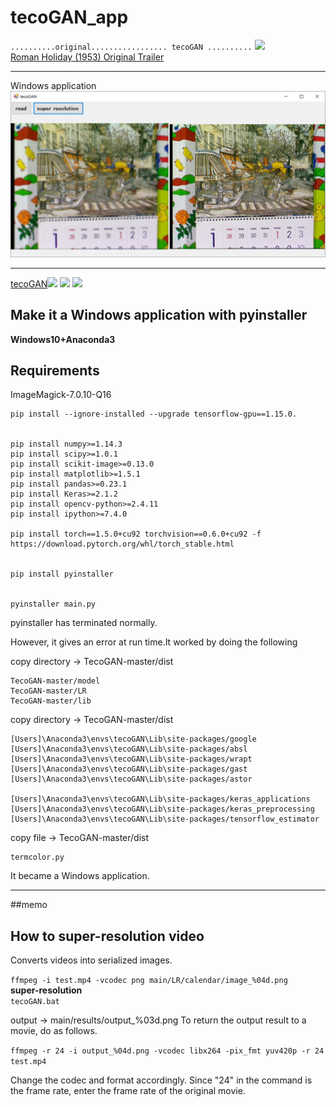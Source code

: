 # tecoGAN_app  

`..........original................. tecoGAN ..........`
![](./images/output.gif)  
[Roman Holiday (1953) Original Trailer](https://www.youtube.com/watch?v=X_hyQgdGmU8)  
* * * *
Windows application
<img src="./images/image00.png">
* * * *
[tecoGAN](https://github.com/thunil/TecoGAN)![](https://github.com/thunil/TecoGAN/raw/master/resources/tecoGAN-lizard.gif)
![](https://github.com/thunil/TecoGAN/raw/master/resources/tecoGAN-armour.gif)
![](https://github.com/thunil/TecoGAN/raw/master/resources/tecoGAN-spider.gif)  
## Make it a Windows application with pyinstaller  
**Windows10+Anaconda3**
## Requirements  
ImageMagick-7.0.10-Q16

```
pip install --ignore-installed --upgrade tensorflow-gpu==1.15.0.


pip install numpy>=1.14.3
pip install scipy>=1.0.1
pip install scikit-image>=0.13.0
pip install matplotlib>=1.5.1
pip install pandas>=0.23.1
pip install Keras>=2.1.2
pip install opencv-python>=2.4.11
pip install ipython>=7.4.0

pip install torch==1.5.0+cu92 torchvision==0.6.0+cu92 -f https://download.pytorch.org/whl/torch_stable.html


pip install pyinstaller


pyinstaller main.py
```
pyinstaller has terminated normally.

However, it gives an error at run time.It worked by doing the following

copy directory  -> TecoGAN-master/dist
```
TecoGAN-master/model
TecoGAN-master/LR
TecoGAN-master/lib
```

copy directory  -> TecoGAN-master/dist

```
[Users]\Anaconda3\envs\tecoGAN\Lib\site-packages/google
[Users]\Anaconda3\envs\tecoGAN\Lib\site-packages/absl
[Users]\Anaconda3\envs\tecoGAN\Lib\site-packages/wrapt
[Users]\Anaconda3\envs\tecoGAN\Lib\site-packages/gast
[Users]\Anaconda3\envs\tecoGAN\Lib\site-packages/astor

[Users]\Anaconda3\envs\tecoGAN\Lib\site-packages/keras_applications
[Users]\Anaconda3\envs\tecoGAN\Lib\site-packages/keras_preprocessing
[Users]\Anaconda3\envs\tecoGAN\Lib\site-packages/tensorflow_estimator
```

copy file  -> TecoGAN-master/dist
```
termcolor.py
```
It became a Windows application.


_ _ _
##memo
## How to super-resolution video
Converts videos into serialized images.

`ffmpeg -i test.mp4 -vcodec png main/LR/calendar/image_%04d.png
`  
**super-resolution**  
`tecoGAN.bat`

output -> main/results/output_%03d.png
To return the output result to a movie, do as follows.  

`ffmpeg -r 24 -i output_%04d.png -vcodec libx264 -pix_fmt yuv420p -r 24 test.mp4`  

Change the codec and format accordingly. Since "24" in the command is the frame rate, enter the frame rate of the original movie.
